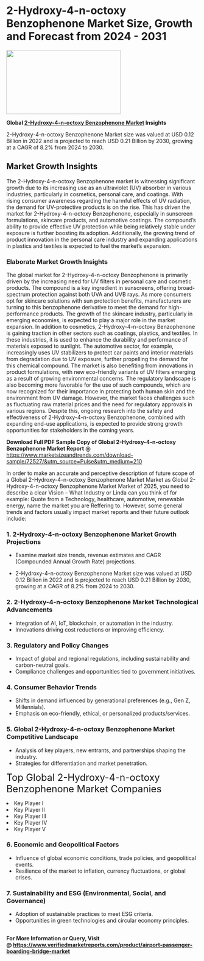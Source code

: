 <H1>2-Hydroxy-4-n-octoxy Benzophenone Market Size, Growth and Forecast from 2024 - 2031</H1><img class="aligncenter size-medium wp-image-584254" src="https://thirdeyenews.in/wp-content/uploads/2024/09/Global-Market-Research-300x168.jpeg" alt="" width="300" height="168" /><p><strong>Global&nbsp;<a href="https://www.marketsizeandtrends.com/download-sample/72527/&amp;utm_source=Pulse&amp;utm_medium=210">2-Hydroxy-4-n-octoxy Benzophenone Market</a> Insights</strong></p><p>2-Hydroxy-4-n-octoxy Benzophenone Market size was valued at USD 0.12 Billion in 2022 and is projected to reach USD 0.21 Billion by 2030, growing at a CAGR of 8.2% from 2024 to 2030.</p><p><h2>Market Growth Insights</h2> The 2-Hydroxy-4-n-octoxy Benzophenone market is witnessing significant growth due to its increasing use as an ultraviolet (UV) absorber in various industries, particularly in cosmetics, personal care, and coatings. With rising consumer awareness regarding the harmful effects of UV radiation, the demand for UV-protective products is on the rise. This has driven the market for 2-Hydroxy-4-n-octoxy Benzophenone, especially in sunscreen formulations, skincare products, and automotive coatings. The compound’s ability to provide effective UV protection while being relatively stable under exposure is further boosting its adoption. Additionally, the growing trend of product innovation in the personal care industry and expanding applications in plastics and textiles is expected to fuel the market’s expansion. <h3>Elaborate Market Growth Insights</h3> The global market for 2-Hydroxy-4-n-octoxy Benzophenone is primarily driven by the increasing need for UV filters in personal care and cosmetic products. The compound is a key ingredient in sunscreens, offering broad-spectrum protection against both UVA and UVB rays. As more consumers opt for skincare solutions with sun protection benefits, manufacturers are turning to this benzophenone derivative to meet the demand for high-performance products. The growth of the skincare industry, particularly in emerging economies, is expected to play a major role in the market expansion. In addition to cosmetics, 2-Hydroxy-4-n-octoxy Benzophenone is gaining traction in other sectors such as coatings, plastics, and textiles. In these industries, it is used to enhance the durability and performance of materials exposed to sunlight. The automotive sector, for example, increasingly uses UV stabilizers to protect car paints and interior materials from degradation due to UV exposure, further propelling the demand for this chemical compound. The market is also benefiting from innovations in product formulations, with new eco-friendly variants of UV filters emerging as a result of growing environmental concerns. The regulatory landscape is also becoming more favorable for the use of such compounds, which are now recognized for their importance in protecting both human skin and the environment from UV damage. However, the market faces challenges such as fluctuating raw material prices and the need for regulatory approvals in various regions. Despite this, ongoing research into the safety and effectiveness of 2-Hydroxy-4-n-octoxy Benzophenone, combined with expanding end-use applications, is expected to provide strong growth opportunities for stakeholders in the coming years. </p><p><span class=""><strong>Download Full PDF Sample Copy of Global 2-Hydroxy-4-n-octoxy Benzophenone Market Report</strong> @ <a href="https://www.marketsizeandtrends.com/download-sample/72527/&amp;utm_source=Pulse&amp;utm_medium=210" target="_blank">https://www.marketsizeandtrends.com/download-sample/72527/&amp;utm_source=Pulse&amp;utm_medium=210</a></span></p><p>In order to make an accurate and perceptive description of future scope of a Global&nbsp;2-Hydroxy-4-n-octoxy Benzophenone Market Market as Global&nbsp;2-Hydroxy-4-n-octoxy Benzophenone Market Market of 2025, you need to describe a clear Vision &ndash; What Industry or Linda can you think of for example: Quote from a Technology, healthcare, automotive, renewable energy, name the market you are Reffering to. However, some general trends and factors usually impact market reports and their future outlook include:</p><h3>1.&nbsp;<strong>2-Hydroxy-4-n-octoxy Benzophenone Market Growth Projections</strong></h3><ul><li>Examine market size trends, revenue estimates and CAGR (Compounded Annual Growth Rate) projections.</li><li><p>2-Hydroxy-4-n-octoxy Benzophenone Market size was valued at USD 0.12 Billion in 2022 and is projected to reach USD 0.21 Billion by 2030, growing at a CAGR of 8.2% from 2024 to 2030.</p></li></ul><h3>2.&nbsp;<strong>2-Hydroxy-4-n-octoxy Benzophenone Market Technological Advancements</strong></h3><ul><li>Integration of AI, IoT, blockchain, or automation in the industry.</li><li>Innovations driving cost reductions or improving efficiency.</li></ul><h3>3.&nbsp;<strong>Regulatory and Policy Changes</strong></h3><ul><li>Impact of global and regional regulations, including sustainability and carbon-neutral goals.</li><li>Compliance challenges and opportunities tied to government initiatives.</li></ul><h3>4.&nbsp;<strong>Consumer Behavior Trends</strong></h3><ul><li>Shifts in demand influenced by generational preferences (e.g., Gen Z, Millennials).</li><li>Emphasis on eco-friendly, ethical, or personalized products/services.</li></ul><h3>5.&nbsp;<strong>Global 2-Hydroxy-4-n-octoxy Benzophenone Market Competitive Landscape</strong></h3><ul><li>Analysis of key players, new entrants, and partnerships shaping the industry.</li><li>Strategies for differentiation and market penetration.</li></ul><p data-pm-slice="1 1 []"><span style="color: inherit; font-family: inherit; font-size: 25px;">Top Global 2-Hydroxy-4-n-octoxy Benzophenone Market Companies</span></p><div class="" data-test-id=""><p><li>Key Player I</li><li> Key Player II</li><li> Key Player III</li><li> Key Player IV</li><li> Key Player V</li></p></div><h3>6.&nbsp;<strong>Economic and Geopolitical Factors</strong></h3><ul><li>Influence of global economic conditions, trade policies, and geopolitical events.</li><li>Resilience of the market to inflation, currency fluctuations, or global crises.</li></ul><h3>7.&nbsp;<strong>Sustainability and ESG (Environmental, Social, and Governance)</strong></h3><ul><li>Adoption of sustainable practices to meet ESG criteria.</li><li>Opportunities in green technologies and circular economy principles.</li></ul><h2><strong style="font-size: 14px;">For More Information or Query, Visit @&nbsp;</strong><a style="background-color: #ffffff; font-size: 14px;" href="https://www.marketsizeandtrends.com/report/2-hydroxy-4-n-octoxy-benzophenone-market/" target="_blank">https://www.verifiedmarketreports.com/product/airport-passenger-boarding-bridge-market</a></h2>

